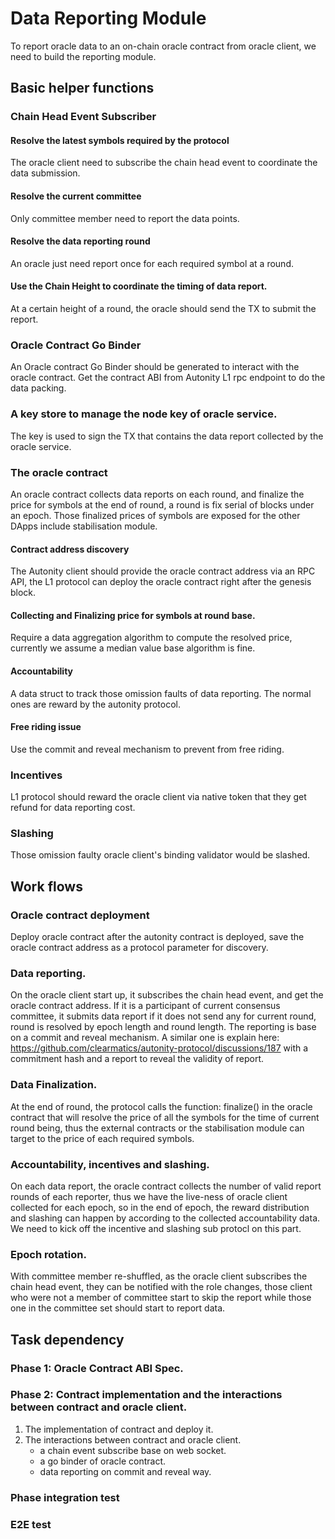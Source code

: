 # Data Reporting Module
To report oracle data to an on-chain oracle contract from oracle client, we need to build the reporting module.

## Basic helper functions

### Chain Head Event Subscriber

#### Resolve the latest symbols required by the protocol
The oracle client need to subscribe the chain head event to coordinate the data submission.
#### Resolve the current committee
Only committee member need to report the data points.
#### Resolve the data reporting round
An oracle just need report once for each required symbol at a round.
#### Use the Chain Height to coordinate the timing of data report.
At a certain height of a round, the oracle should send the TX to submit the report.

### Oracle Contract Go Binder
An Oracle contract Go Binder should be generated to interact with the oracle contract.
Get the contract ABI from Autonity L1 rpc endpoint to do the data packing.

### A key store to manage the node key of oracle service.
The key is used to sign the TX that contains the data report collected by the oracle service.

### The oracle contract
An oracle contract collects data reports on each round, and finalize the price for symbols at the end of round, a round
is fix serial of blocks under an epoch. Those finalized prices of symbols are exposed for the other DApps include stabilisation module.

#### Contract address discovery
The Autonity client should provide the oracle contract address via an RPC API, the L1 protocol can deploy the oracle contract right after the genesis block.
#### Collecting and Finalizing price for symbols at round base.
Require a data aggregation algorithm to compute the resolved price, currently we assume a median value base algorithm is fine.

#### Accountability
A data struct to track those omission faults of data reporting. The normal ones are reward by the autonity protocol.
#### Free riding issue
Use the commit and reveal mechanism to prevent from free riding.

### Incentives
L1 protocol should reward the oracle client via native token that they get refund for data reporting cost.

### Slashing
Those omission faulty oracle client's binding validator would be slashed.


## Work flows
### Oracle contract deployment
Deploy oracle contract after the autonity contract is deployed, save the oracle contract address as a protocol parameter for discovery.

### Data reporting.
On the oracle client start up, it subscribes the chain head event, and get the oracle contract address. If it is a participant of current consensus committee,
it submits data report if it does not send any for current round, round is resolved by epoch length and round length. The reporting is base on a commit and reveal
mechanism. A similar one is explain here: https://github.com/clearmatics/autonity-protocol/discussions/187 with a commitment hash and a report to reveal the validity of report.

### Data Finalization.
At the end of round, the protocol calls the function: finalize() in the oracle contract that will resolve the price of all the symbols for the time of current round being,
thus the external contracts or the stabilisation module can target to the price of each required symbols.

### Accountability, incentives and slashing.
On each data report, the oracle contract collects the number of valid report rounds of each reporter, thus we have the live-ness of oracle client collected for each epoch,
so in the end of epoch, the reward distribution and slashing can happen by according to the collected accountability data. We need to kick off the incentive and slashing
sub protocl on this part.

### Epoch rotation.
With committee member re-shuffled, as the oracle client subscribes the chain head event, they can be notified with the role changes, those client who were not a member of
committee start to skip the report while those one in the committee set should start to report data.

## Task dependency

### Phase 1: Oracle Contract ABI Spec.
### Phase 2: Contract implementation and the interactions between contract and oracle client.
1. The implementation of contract and deploy it.
2. The interactions between contract and oracle client.
    - a chain event subscribe base on web socket.
    - a go binder of oracle contract.
    - data reporting on commit and reveal way.
### Phase integration test
### E2E test
